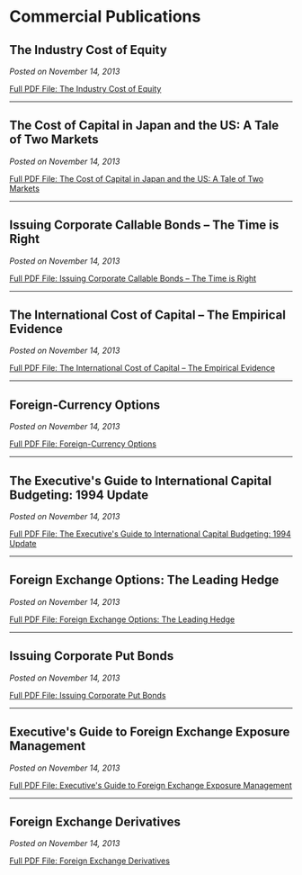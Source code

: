 # Commercial Publications

## The Industry Cost of Equity
*Posted on November 14, 2013*

[Full PDF File: The Industry Cost of Equity](#)

---

## The Cost of Capital in Japan and the US: A Tale of Two Markets
*Posted on November 14, 2013*

[Full PDF File: The Cost of Capital in Japan and the US: A Tale of Two Markets](#)

---

## Issuing Corporate Callable Bonds – The Time is Right
*Posted on November 14, 2013*

[Full PDF File: Issuing Corporate Callable Bonds – The Time is Right](#)

---

## The International Cost of Capital – The Empirical Evidence
*Posted on November 14, 2013*

[Full PDF File: The International Cost of Capital – The Empirical Evidence](#)

---

## Foreign-Currency Options
*Posted on November 14, 2013*

[Full PDF File: Foreign-Currency Options](#)

---

## The Executive's Guide to International Capital Budgeting: 1994 Update
*Posted on November 14, 2013*

[Full PDF File: The Executive's Guide to International Capital Budgeting: 1994 Update](#)

---

## Foreign Exchange Options: The Leading Hedge
*Posted on November 14, 2013*

[Full PDF File: Foreign Exchange Options: The Leading Hedge](#)

---

## Issuing Corporate Put Bonds
*Posted on November 14, 2013*

[Full PDF File: Issuing Corporate Put Bonds](#)

---

## Executive's Guide to Foreign Exchange Exposure Management
*Posted on November 14, 2013*

[Full PDF File: Executive's Guide to Foreign Exchange Exposure Management](#)

---

## Foreign Exchange Derivatives
*Posted on November 14, 2013*

[Full PDF File: Foreign Exchange Derivatives](#) 